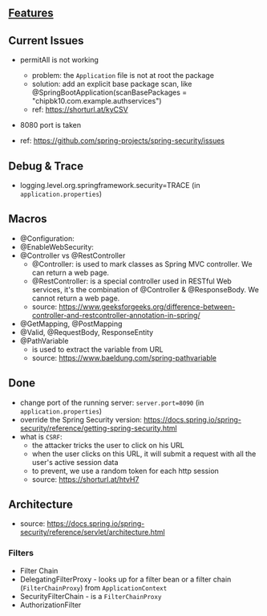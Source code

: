 ## [Features](Feature.md)

## Current Issues

- permitAll is not working
  - problem: the `Application` file is not at root the package
  - solution: add an explicit base package scan, like @SpringBootApplication(scanBasePackages = "chipbk10.com.example.authservices")
  - ref: https://shorturl.at/kyCSV
- 8080 port is taken

- ref: https://github.com/spring-projects/spring-security/issues

## Debug & Trace
- logging.level.org.springframework.security=TRACE (in `application.properties`)

## Macros

- @Configuration: 
- @EnableWebSecurity:
- @Controller vs @RestController
  - @Controller: is used to mark classes as Spring MVC controller. We can return a web page.
  - @RestController: is a special controller used in RESTful Web services, it's the combination of @Controller & @ResponseBody. We cannot return a web page.
  - source: https://www.geeksforgeeks.org/difference-between-controller-and-restcontroller-annotation-in-spring/
- @GetMapping, @PostMapping
- @Valid, @RequestBody, ResponseEntity
- @PathVariable
  - is used to extract the variable from URL
  - source: https://www.baeldung.com/spring-pathvariable

## Done

- change port of the running server: `server.port=8090` (in `application.properties`)
- override the Spring Security version: https://docs.spring.io/spring-security/reference/getting-spring-security.html
- what is `CSRF`:
  - the attacker tricks the user to click on his URL
  - when the user clicks on this URL, it will submit a request with all the user's active session data
  - to prevent, we use a random token for each http session
  - source: https://shorturl.at/htvH7

## Architecture

- source: https://docs.spring.io/spring-security/reference/servlet/architecture.html

### Filters
- Filter Chain
- DelegatingFilterProxy - looks up for a filter bean or a filter chain (`FilterChainProxy`) from `ApplicationContext`
- SecurityFilterChain - is a `FilterChainProxy` 
- AuthorizationFilter